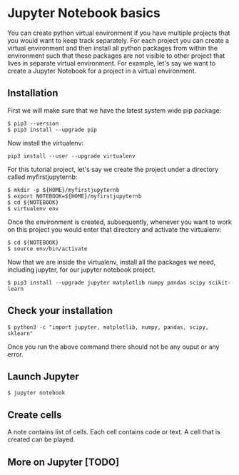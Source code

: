 # Jupyter Notebook basics

You can create python virtual environment if you have multiple
projects that you would want to keep track separately. For
each project you can create a virtual environment and then
install all python packages from within the environment such
that these packages are not visible to other project that
lives in separate virtual environment. For example, let's say
we want to create a Jupyter Notebook for a project in a
virtual environment.

## Installation 

First we will make sure that we have the latest system wide
pip package:

```
$ pip3 --version
$ pip3 install --upgrade pip
```

Now install the virtualenv:

```
pip3 install --user --upgrade virtualenv
```

For this tutorial project, let's say we create the project
under a directory called myfirstjupyternb:

```
$ mkdir -p ${HOME}/myfirstjupyternb
$ export NOTEBOOK=${HOME}/myfirstjupyternb
$ cd ${NOTEBOOK}
$ virtualenv env
```

Once the environment is created, subsequently, whenever you want
to work on this project you would enter that directory and
activate the virtualenv:

```
$ cd ${NOTEBOOK}
$ source env/bin/activate
```
Now that we are inside the virtualenv, install all the packages
we need, including jupyter, for our jupyter notebook project.

```
$ pip3 install --upgrade jupyter matplotlib numpy pandas scipy scikit-learn
```

## Check your installation

```
$ python3 -c "import jupyter, matplotlib, numpy, pandas, scipy, sklearn"
```

Once you run the above command there should not be any ouput or any error.

## Launch Jupyter

```
$ jupyter notebook
```

## Create cells

A note contains list of cells. Each cell contains code or text. A cell that
is created can be played.

## More on Jupyter [TODO]



